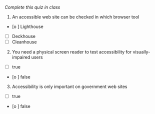 *Complete this quiz in class*

1. An accessible web site can be checked in which browser tool

- [o ] Lighthouse
- [ ] Deckhouse
- [ ] Cleanhouse

2. You need a physical screen reader to test accessibility for visually-impaired users

- [ ] true
- [o ] false

3. Accessibility is only important on government web sites
   
- [ ] true
- [o ] false
